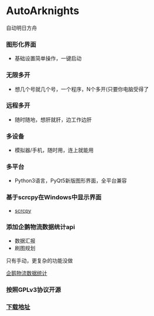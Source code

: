 # AutoArknights
自动明日方舟

### 图形化界面
- 基础设置简单操作，一键启动

### 无限多开
- 想几个号就几个号，一个程序，N个多开(只要你电脑受得了

### 远程多开
- 随时随地，想肝就肝，边工作边肝

### 多设备
- 模拟器/手机，随时用，连上就能用

### 多平台
- Python3语言，PyQt5新版图形界面，全平台兼容

### 基于scrcpy在Windows中显示界面
- [scrcpy](https://github.com/Genymobile/scrcpy)
### 添加企鹅物流数据统计api
- 数据汇报
- 刷图规划

只有手动，更复杂的功能没做

[企鹅物流数据统计](https://penguin-stats.cn)

### 按照GPLv3协议开源
### [下载地址](https://github.com/Moran-Studio/AutoArknights/releases)
